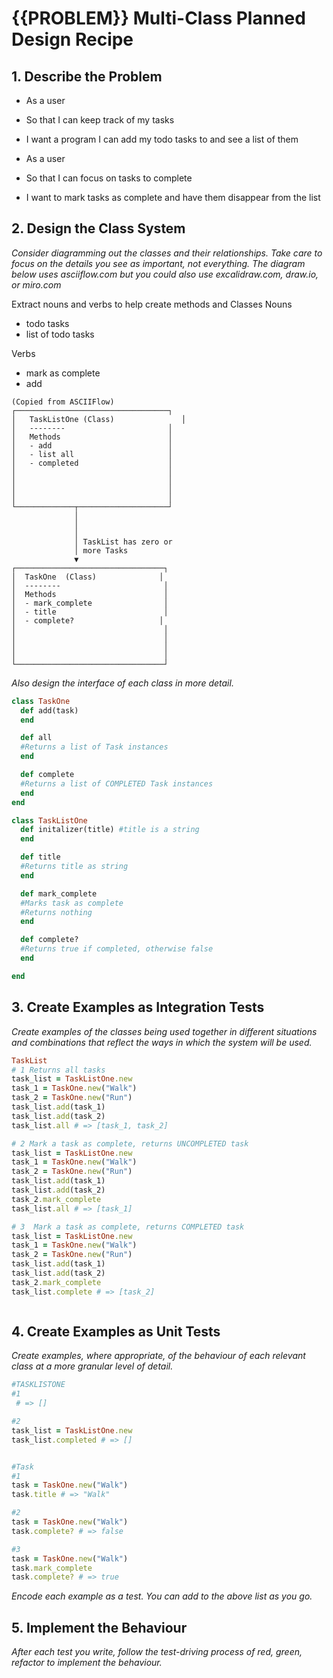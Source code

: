 # {{PROBLEM}} Multi-Class Planned Design Recipe

## 1. Describe the Problem
- As a user
- So that I can keep track of my tasks
- I want a program I can add my todo tasks to and see a list of them


- As a user 
- So that I can focus on tasks to complete
- I want to mark tasks as complete and have them disappear from the list


## 2. Design the Class System

_Consider diagramming out the classes and their relationships. Take care to
focus on the details you see as important, not everything. The diagram below
uses asciiflow.com but you could also use excalidraw.com, draw.io, or miro.com_

Extract nouns and verbs to help create methods and Classes
Nouns
- todo tasks 
- list of todo tasks

Verbs
- mark as complete 
- add

```
(Copied from ASCIIFlow)
┌──────────────────────────────────┐
│   TaskListOne (Class)               │
│   --------                       │
│   Methods                        │
│   - add                          │
│   - list all                     │
│   - completed                    │
│                                  │
│                                  │
│                                  │
│                                  │
└─────────────┬────────────────────┘
              │
              │
              │
              │ TaskList has zero or
              │ more Tasks
              ▼
┌─────────────────────────────────┐
│  TaskOne  (Class)              │
│  --------                       │
│  Methods                        │
│  - mark_complete                │
│  - title                        │
│  - complete?                   │
│                                 │
│                                 │
│                                 │
│                                 │
└─────────────────────────────────┘

```

_Also design the interface of each class in more detail._

```ruby
class TaskOne
  def add(task)
  end

  def all
  #Returns a list of Task instances
  end 

  def complete
  #Returns a list of COMPLETED Task instances
  end
end 

class TaskListOne
  def initalizer(title) #title is a string
  end

  def title
  #Returns title as string
  end 

  def mark_complete
  #Marks task as complete
  #Returns nothing
  end

  def complete?
  #Returns true if completed, otherwise false
  end

end
```

## 3. Create Examples as Integration Tests

_Create examples of the classes being used together in different situations and
combinations that reflect the ways in which the system will be used._

```ruby
TaskList
# 1 Returns all tasks
task_list = TaskListOne.new
task_1 = TaskOne.new("Walk")
task_2 = TaskOne.new("Run")
task_list.add(task_1)
task_list.add(task_2)
task_list.all # => [task_1, task_2]

# 2 Mark a task as complete, returns UNCOMPLETED task
task_list = TaskListOne.new
task_1 = TaskOne.new("Walk")
task_2 = TaskOne.new("Run")
task_list.add(task_1)
task_list.add(task_2)
task_2.mark_complete
task_list.all # => [task_1]

# 3  Mark a task as complete, returns COMPLETED task
task_list = TaskListOne.new
task_1 = TaskOne.new("Walk")
task_2 = TaskOne.new("Run")
task_list.add(task_1)
task_list.add(task_2)
task_2.mark_complete
task_list.complete # => [task_2] 



```

## 4. Create Examples as Unit Tests

_Create examples, where appropriate, of the behaviour of each relevant class at
a more granular level of detail._

```ruby
#TASKLISTONE
#1 
 # => []

#2
task_list = TaskListOne.new
task_list.completed # => []


#Task 
#1 
task = TaskOne.new("Walk")
task.title # => "Walk"

#2 
task = TaskOne.new("Walk")
task.complete? # => false

#3
task = TaskOne.new("Walk")
task.mark_complete
task.complete? # => true

```

_Encode each example as a test. You can add to the above list as you go._

## 5. Implement the Behaviour

_After each test you write, follow the test-driving process of red, green,
refactor to implement the behaviour._